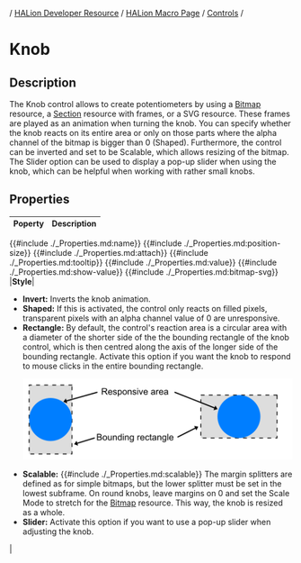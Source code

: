 / [HALion Developer Resource](../../HALion-Developer-Resource.md) / [HALion Macro Page](./HALion-Macro-Page.md) / [Controls](./Controls.md) /

# Knob

## Description

The Knob control allows to create potentiometers by using a [Bitmap](./Bitmap.md) resource, a [Section](./Section.md) resource with frames, or a SVG resource. These frames are played as an animation when turning the knob. You can specify whether the knob reacts on its entire area or only on those parts where the alpha channel of the bitmap is bigger than 0 (Shaped). Furthermore, the control can be inverted and set to be Scalable, which allows resizing of the bitmap. The Slider option can be used to display a pop-up slider when using the knob, which can be helpful when working with rather small knobs.

## Properties

|Poperty|Description|
|:-|:-|
{{#include ./_Properties.md:name}}
{{#include ./_Properties.md:position-size}}
{{#include ./_Properties.md:attach}}
{{#include ./_Properties.md:tooltip}}
{{#include ./_Properties.md:value}}
{{#include ./_Properties.md:show-value}}
{{#include ./_Properties.md:bitmap-svg}}
|**Style**|<ul><li>**Invert:** Inverts the knob animation.</li><li>**Shaped:** If this is activated, the control only reacts on filled pixels, transparent pixels with an alpha channel value of 0 are unresponsive.</li><li>**Rectangle:** By default, the control's reaction area is a circular area with a diameter of the shorter side of the the bounding rectangle of the knob control, which is then centred along the axis of the longer side of the bounding rectangle. Activate this option if you want the knob to respond to mouse clicks in the entire bounding rectangle.<p>![Bounding Rectangle](../images/Bounding-Rectangle.png)</p></li><li>**Scalable:** {{#include ./_Properties.md:scalable}} The margin splitters are defined as for simple bitmaps, but the lower splitter must be set in the lowest subframe. On round knobs, leave margins on 0 and set the Scale Mode to stretch for the [Bitmap](./Bitmap.md) resource. This way, the knob is resized as a whole.</li><li>**Slider:** Activate this option if you want to use a pop-up slider when adjusting the knob.</li></ul>|
